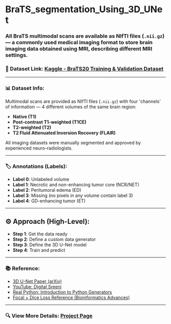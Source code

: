 # BraTS_segmentation_Using_3D_UNet

### All BraTS multimodal scans are available as NIfTI files (`.nii.gz`) — a commonly used medical imaging format to store brain imaging data obtained using MRI, describing different MRI settings.

### 📂 Dataset Link: [Kaggle - BraTS20 Training & Validation Dataset](https://www.kaggle.com/datasets/awsaf49/brats20-dataset-training-validation)

---

### 📊 Dataset Info:
Multimodal scans are provided as NIfTI files (`.nii.gz`) with four 'channels' of information — 4 different volumes of the same brain region:
- **Native (T1)**
- **Post-contrast T1-weighted (T1CE)**
- **T2-weighted (T2)**
- **T2 Fluid Attenuated Inversion Recovery (FLAIR)**

All imaging datasets were manually segmented and approved by experienced neuro-radiologists.

---

### 🏷️ Annotations (Labels):
- **Label 0**: Unlabeled volume  
- **Label 1**: Necrotic and non-enhancing tumor core (NCR/NET)  
- **Label 2**: Peritumoral edema (ED)  
- **Label 3**: Missing (no pixels in any volume contain label 3)  
- **Label 4**: GD-enhancing tumor (ET)  

---

## ⚙️ Approach (High-Level):
- **Step 1**: Get the data ready  
- **Step 2**: Define a custom data generator  
- **Step 3**: Define the 3D U-Net model  
- **Step 4**: Train and predict  

---

### 📚 Reference:
- [3D U-Net Paper (arXiv)](https://arxiv.org/abs/1606.06650)  
- [YouTube: Digital Sreeni](https://www.youtube.com/@DigitalSreeni)  
- [Real Python: Introduction to Python Generators](https://realpython.com/introduction-to-python-generators/)  
- [Focal + Dice Loss Reference (Bioinformatics Advances)](https://academic.oup.com/bioinformaticsadvances/article/4/1/vbae169/7907198)  

---

### 🔍 View More Details: [Project Page](https://snehpatel38.github.io/BraTS_segmentation_Using_3D_UNet/)

